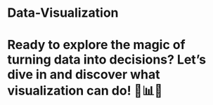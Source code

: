 # Data-Visualization
# Ready to explore the magic of turning data into decisions? Let’s dive in and discover what visualization can do! 🎨📊✨
